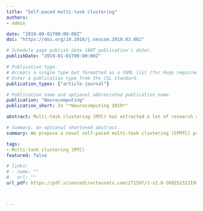 ```yaml
---
title: "Self-paced multi-task clustering"
authors:
- admin

date: "2019-09-01T00:00:00Z"
doi: "https://doi.org/10.1016/j.neucom.2019.03.062"

# Schedule page publish date (NOT publication's date).
publishDate: "2019-01-01T00:00:00Z"

# Publication type.
# Accepts a single type but formatted as a YAML list (for Hugo requirements).
# Enter a publication type from the CSL standard.
publication_types: ["article-journal"]

# Publication name and optional abbreviated publication name.
publication: "Neurocomputing"
publication_short: In "*Neurocomputing 2019*"

abstract: Multi-task clustering (MTC) has attracted a lot of research attentions in machine learning due to its ability in utilizing the relationship among different tasks. Despite the success of traditional MTC models, they are either easy to stuck into local optima, or sensitive to outliers and noisy data. To alleviate these problems, we propose a novel self-paced multi-task clustering (SPMTC) paradigm. In detail, SPMTC progressively selects data examples to train a series of MTC models with increasing complexity, thus highly decreases the risk of trapping into poor local optima. Furthermore, to reduce the negative influence of outliers and noisy data, we design a soft version of SPMTC to further improve the clustering performance. The corresponding SPMTC framework can be easily solved by an alternating optimization method. The proposed model is guaranteed to converge and experiments on real data sets have demonstrated its promising results compared with state-of-the-art multi-task clustering methods.

# Summary. An optional shortened abstract.
summary: We propose a novel self-paced multi-task clustering (SPMTC) paradigm to address multi-task clustering with outliers and noisy data.

tags:
- Multi-task clustering (MTC)
featured: false

# links:
# - name: ""
#   url: ""
url_pdf: https://pdf.sciencedirectassets.com/271597/1-s2.0-S0925231219X0020X/1-s2.0-S0925231219304023/main.pdf?X-Amz-Security-Token=IQoJb3JpZ2luX2VjEJj%2F%2F%2F%2F%2F%2F%2F%2F%2F%2FwEaCXVzLWVhc3QtMSJHMEUCIQCuznTcKpN%2BlIfHLvj3%2Fqp69rq0ATzRENb%2FZkXnBK8qNwIgWJbT0dSaEgKWdxFDQVKkQlIYv2GKMGDcfmgNjAFzQs0qvAUI8P%2F%2F%2F%2F%2F%2F%2F%2F%2F%2FARAFGgwwNTkwMDM1NDY4NjUiDLEOu6rX2ySLAyWXBiqQBRBylReA%2F3Ua6XzplFebWvbR2p4HTClR0gNH5zHDUOGGHCEJ6Tm0qHDb9rxQUpsE2MubA4m%2FrM3QSZ02LTwttrjWz8u%2BNgtykB%2BV%2FkpaikqR5IG9nEYHjvnzLmUA5BOilIgFdIcMzjfqnM2zGcqE5OT5LB0ozFphCOKTIHxSIUK6AfMRw2em0yTt5rz7kPfkQwjrUrdQ9lv9Ty9tX0Fs3Wg7kLEWtDf0S5l%2BHje9GzAE0CwS0N%2FeRnWC5TArx11ELdyTek9TdP3OtvzQMFti1ouzqcUxq2dK%2BlGdEp5Sz6ieHZuMzV3b78xzCMe2Q2Qa4no1QLiGzhMNsuYtwA2ZPQRguLqigJvtric4xmh6sX53ErP0PNEj5xChuTQEaNILEGy%2BV1Q9H%2F%2BvsZAzpk4nOozLMoBpeKt5sqdOvHYptbu6nwI6Mn%2BWpERamY3Cbl13D332EOouJGBYUczMQak%2FzjuP7UfyXByPCNQ4QNK7bzcvfzkMbRpzrgEqYFQ6rVI2DITb7aKAG1sdkvS%2F3m1Uid0bMyTFc6bTSTP2lNUhUsVnY8ZqPdlAEm%2FL9n0W3nIrzNpxnMqHbZoZzQq3qCO4aM2q%2BpP4IvQqdlwWzWMHOe3Gzr0iPDbelsD7hcy9i1fJKMdY1rQf0WVxp%2Bp6p5d%2FyPmN%2FEOfX0o5T%2FRqKpLrpaHqjG8GVWa%2Fip5P4gJ9RPpAF2tT7cJH8661JDsi6GgYvSrvO2spKf02BNToJ0sGKAcVchxC6w7QJ1jitT2e3USNARRDPhF8KHEDsfMP2OxdJFEAj01mI%2B%2B7BPiTJosf16isXNT84V1b38AcmecpmDqPrZusrc3RAVwHJ38Zr6l%2FDvvCzlm6UxNtw3xC7%2Bdm6famMP2LurgGOrEBuuSCYQ8xwM6e0JSUn5ZlM0oar4fSNWHYZrWgkdVe5zqWiLY214jeDofuDPj7Vwp8mgVF4P83wFS7BkDwtMbFuGrZdmjnt35VxG0nWRONfp0WJ45sOs9%2FfENugPPhBa2aL%2BptFdX1ZL3VcjGdnI0Gtmc0rySKqzlKauwgttksbwaopkvYDxw2Bv%2F%2BpbZlDd1SA%2BVVqBfYFJ95Mb6UBb9WMq1J7QFF0IqdkCUNa89g46nU&X-Amz-Algorithm=AWS4-HMAC-SHA256&X-Amz-Date=20241015T162400Z&X-Amz-SignedHeaders=host&X-Amz-Expires=300&X-Amz-Credential=ASIAQ3PHCVTYW3CU4RVX%2F20241015%2Fus-east-1%2Fs3%2Faws4_request&X-Amz-Signature=f988f0313e9a1dfb2a1d5a41a5a8da96ca59ee0a3ac3510312299272e474fb99&hash=3ee4d1bddb818a775dae179bcc996c551e243bb8400cc8237df155b97b4e6432&host=68042c943591013ac2b2430a89b270f6af2c76d8dfd086a07176afe7c76c2c61&pii=S0925231219304023&tid=spdf-433c7107-7bf3-431c-91a1-6e77528a2e14&sid=ee44c7ea2aedd44c752be9895962ffd2357egxrqa&type=client&tsoh=d3d3LnNjaWVuY2VkaXJlY3QuY29t&ua=14135a045751545d50&rr=8d31282afc6713cb&cc=us



---
```



